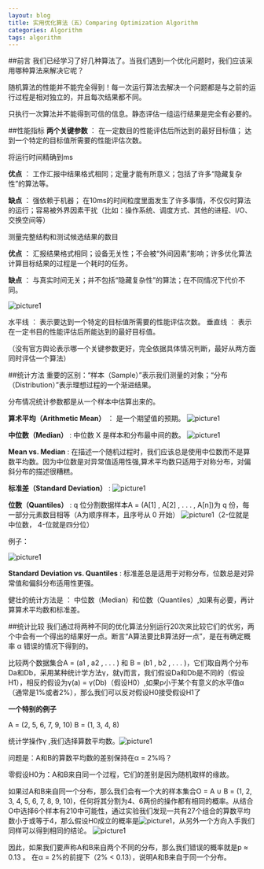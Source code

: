 ```yaml
---
layout: blog
title: 实用优化算法（五）Comparing Optimization Algorithm
categories: Algorithm
tags: algorithm
---
```

##前言
我们已经学习了好几种算法了。当我们遇到一个优化问题时，我们应该采用哪种算法来解决它呢？

随机算法的性能并不能完全得到！每一次运行算法去解决一个问题都是与之前的运行过程是相对独立的，并且每次结果都不同。

只执行一次算法并不能得到可信的信息。静态评估一组运行结果是完全有必要的。

##性能指标
**两个关键参数** ： 
在一定数目的性能评估后所达到的最好目标值；
达到一个特定的目标值所需要的性能评估次数。

将运行时间精确到ms

**优点** ： 工作汇报中结果格式相同；定量才能有所意义；包括了许多“隐藏复杂性”的算法等。

**缺点** ： 强依赖于机器； 在10ms的时间粒度里面发生了许多事情，不仅仅时算法的运行；容易被外界因素干扰（比如：操作系统、调度方式、其他的进程、I/O、交换空间等）

测量完整结构和测试候选结果的数目

**优点** ： 汇报结果格式相同；设备无关性；不会被“外间因素”影响；许多优化算法计算目标结果的过程是一个耗时的任务。

**缺点** ： 与真实时间无关；并不包括“隐藏复杂性”的算法；在不同情况下代价不同。

![picture1]({{site.blogimgurl}}/2014-10-21-01.png "FE")

水平线 ： 表示要达到一个特定的目标值所需要的性能评估次数。
垂直线 ： 表示在一定书目的性能评估后所能达到的最好目标值。

（没有官方舆论表示哪一个关键参数更好，完全依据具体情况判断，最好从两方面同时评估一个算法）

##统计方法
重要的区别：“样本（Sample）”表示我们测量的对象；“分布（Distribution）”表示理想过程的一个渐进结果。

分布情况统计参数都是从一个样本中估算出来的。

**算术平均（Arithmetic Mean）** ： 是一个期望值的预期。
![picture1]({{site.blogimgurl}}/2014-10-21-02.png "mean")

**中位数（Median）** : 中位数 X 是样本和分布最中间的数。
![picture1]({{site.blogimgurl}}/2014-10-21-03.png "median")

**Mean vs. Median** : 在描述一个随机过程时，我们应该总是使用中位数而不是算数平均数。因为中位数是对异常值适用性强,算术平均数只适用于对称分布，对偏斜分布的描述很糟糕。

**标准差（Standard Deviation）** : 
![picture1]({{site.blogimgurl}}/2014-10-21-04.png "standard diviation")

**位数（Quantiles）** : q 位分割数据样本A = (A[1] , A[2] , . . . , A[n])为 q 份，每一部分元素数目相等（A为顺序样本，且序号从 0 开始）
![picture1]({{site.blogimgurl}}/2014-10-21-05.png "quantiles")（2-位就是中位数， 4-位就是四分位）

例子：

![picture1]({{site.blogimgurl}}/2014-10-21-06.png "quantiles")

**Standard Deviation vs. Quantiles** : 标准差总是适用于对称分布，位数总是对异常值和偏斜分布适用性更强。

健壮的统计方法是 ： 中位数（Median）和位数（Quantiles）,如果有必要，再计算算术平均数和标准差。

##统计比较
我们通过将两种不同的优化算法分别运行20次来比较它们的优劣，两个中会有一个得出的结果好一点。断言“A算法要比B算法好一点”，是在有确定概率 α 错误的情况下得到的。

比较两个数据集合A = (a1 , a2 , . . . ) 和 B = (b1 , b2 , . . . )，它们取自两个分布Da和Db，采用某种统计学方法γ，就γ而言，我们假设Da和Db是不同的（假设H1），相反的假设为γ(a) = γ(Db)（假设H0）,如果p小于某个有意义的水平值α（通常是1%或者2%），那么我们可以反对假设H0接受假设H1了

**一个特别的例子**

A = (2, 5, 6, 7, 9, 10) 
B = (1, 3, 4, 8)

统计学操作γ ,我们选择算数平均数。![picture1]({{site.blogimgurl}}/2014-10-21-07.png "example_pic")

问题是：A和B的算数平均数的差别保持在α = 2%吗？

零假设H0为：A和B来自同一个过程，它们的差别是因为随机取样的缘故。

如果过A和B来自同一个分布，那么我们会有一个大的样本集合O = A ∪ B = (1, 2, 3, 4, 5, 6, 7, 8, 9, 10)，任何将其分割为4、6两份的操作都有相同的概率。从结合O中选择6个样本有210中可能性，通过实验我们发现一共有27个组合的算数平均数小于或等于4，那么假设H0成立的概率是![picture1]({{site.blogimgurl}}/2014-10-21-08.png "example_pic")，从另外一个方向入手我们同样可以得到相同的结论。
![picture1]({{site.blogimgurl}}/2014-10-21-09.png "example_pic")

因此，如果我们要声称A和B来自两个不同的分布，那么我们错误的概率就是p ≈ 0.13 。 在α = 2%的前提下（2% < 0.13），说明A和B来自于同一个分布。








